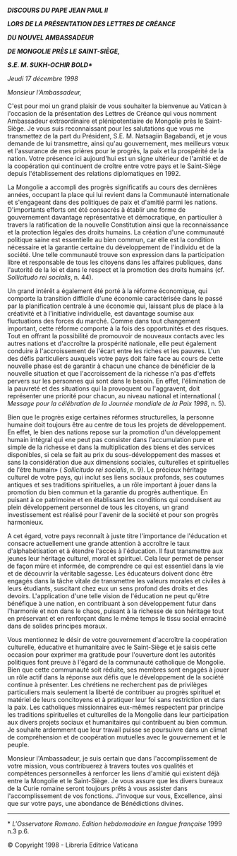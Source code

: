 ***DISCOURS DU PAPE JEAN PAUL II***

***LORS DE LA PRÉSENTATION DES LETTRES DE CRÉANCE***

***DU NOUVEL AMBASSADEUR***

***DE MONGOLIE PRÈS LE SAINT-SIÈGE,***

***S.E. M. SUKH-OCHIR BOLD\****

*Jeudi 17 décembre 1998*

*Monsieur l'Ambassadeur,*

C'est pour moi un grand plaisir de vous souhaiter la bienvenue au Vatican à l'occasion de la présentation des Lettres de Créance qui vous nomment Ambassadeur extraordinaire et plénipotentiaire de Mongolie près le Saint-Siège. Je vous suis reconnaissant pour les salutations que vous me transmettez de la part du Président, S.E. M. Natsagiin Bagabandi, et je vous demande de lui transmettre, ainsi qu'au gouvernement, mes meilleurs vœux et l'assurance de mes prières pour le progrès, la paix et la prospérité de la nation. Votre présence ici aujourd'hui est un signe ultérieur de l'amitié et de la coopération qui continuent de croître entre votre pays et le Saint-Siège depuis l'établissement des relations diplomatiques en 1992.

La Mongolie a accompli des progrès significatifs au cours des dernières années, occupant la place qui lui revient dans la Communauté internationale et s'engageant dans des politiques de paix et d'amitié parmi les nations. D'importants efforts ont été consacrés à établir une forme de gouvernement davantage représentative et démocratique, en particulier à travers la ratification de la nouvelle Constitution ainsi que la reconnaissance et la protection légales des droits humains. La création d'une communauté politique saine est essentielle au bien commun, car elle est la condition nécessaire et la garantie certaine du développement de l'individu et de la société. Une telle communauté trouve son expression dans la participation libre et responsable de tous les citoyens dans les affaires publiques, dans l'autorité de la loi et dans le respect et la promotion des droits humains (cf. *Sollicitudo rei socialis*, n. 44).

Un grand intérêt a également été porté à la réforme économique, qui comporte la transition difficile d'une économie caractérisée dans le passé par la planification centrale à une économie qui, laissant plus de place à la créativité et à l'initiative individuelle, est davantage soumise aux fluctuations des forces du marché. Comme dans tout changement important, cette réforme comporte à la fois des opportunités et des risques. Tout en offrant la possibilité de promouvoir de nouveaux contacts avec les autres nations et d'accroître la prospérité nationale, elle peut également conduire à l'accroissement de l'écart entre les riches et les pauvres. L'un des défis particuliers auxquels votre pays doit faire face au cours de cette nouvelle phase est de garantir à chacun une chance de bénéficier de la nouvelle situation et que l'accroissement de la richesse n'a pas d'effets pervers sur les personnes qui sont dans le besoin. En effet, l'élimination de la pauvreté et des situations qui la provoquent ou l'aggravent, doit représenter une priorité pour chacun, au niveau national et international ( *Message pour la célébration de la Journée mondiale de la Paix 1998*, n. 5).

Bien que le progrès exige certaines réformes structurelles, la personne humaine doit toujours être au centre de tous les projets de développement. En effet, le bien des nations repose sur la promotion d'un développement humain intégral qui «ne peut pas consister dans l'accumulation pure et simple de la richesse et dans la multiplication des biens et des services disponibles, si cela se fait au prix du sous-développement des masses et sans la considération due aux dimensions sociales, culturelles et spirituelles de l'être humain» ( *Sollicitudo rei socialis*, n. 9). Le précieux héritage culturel de votre pays, qui inclut ses liens sociaux profonds, ses coutumes antiques et ses traditions spirituelles, a un rôle important à jouer dans la promotion du bien commun et la garantie du progrès authentique. En puisant à ce patrimoine et en établissant les conditions qui conduisent au plein développement personnel de tous les citoyens, un grand investissement est réalisé pour l'avenir de la société et pour son progrès harmonieux.

A cet égard, votre pays reconnaît à juste titre l'importance de l'éducation et consacre actuellement une grande attention à accroître le taux d'alphabétisation et à étendre l'accès à l'éducation. Il faut transmettre aux jeunes leur héritage culturel, moral et spirituel. Cela leur permet de penser de façon mûre et informée, de comprendre ce qui est essentiel dans la vie et de découvrir la véritable sagesse. Les éducateurs doivent donc être engagés dans la tâche vitale de transmettre les valeurs morales et civiles à leurs étudiants, suscitant chez eux un sens profond des droits et des devoirs. L'application d'une telle vision de l'éducation ne peut qu'être bénéfique à une nation, en contribuant à son développement futur dans l'harmonie et non dans le chaos, puisant à la richesse de son héritage tout en préservant et en renforçant dans le même temps le tissu social enraciné dans de solides principes moraux.

Vous mentionnez le désir de votre gouvernement d'accroître la coopération culturelle, éducative et humanitaire avec le Saint-Siège et je saisis cette occasion pour exprimer ma gratitude pour l'ouverture dont les autorités politiques font preuve à l'égard de la communauté catholique de Mongolie. Bien que cette communauté soit réduite, ses membres sont engagés à jouer un rôle actif dans la réponse aux défis que le développement de la société continue à présenter. Les chrétiens ne recherchent pas de privilèges particuliers mais seulement la liberté de contribuer au progrès spirituel et matériel de leurs concitoyens et à pratiquer leur foi sans restriction et dans la paix. Les catholiques missionnaires eux-mêmes respectent par principe les traditions spirituelles et culturelles de la Mongolie dans leur participation aux divers projets sociaux et humanitaires qui contribuent au bien commun. Je souhaite ardemment que leur travail puisse se poursuivre dans un climat de compréhension et de coopération mutuelles avec le gouvernement et le peuple.

Monsieur l'Ambassadeur, je suis certain que dans l'accomplissement de votre mission, vous contribuerez à travers toutes vos qualités et compétences personnelles à renforcer les liens d'amitié qui existent déjà entre la Mongolie et le Saint-Siège. Je vous assure que les divers bureaux de la Curie romaine seront toujours prêts à vous assister dans l'accomplissement de vos fonctions. J'invoque sur vous, Excellence, ainsi que sur votre pays, une abondance de Bénédictions divines.

* * *

\* *L'Osservatore Romano. Edition hebdomadaire en langue française* 1999 n.3 p.6.

© Copyright 1998 - Libreria Editrice Vaticana